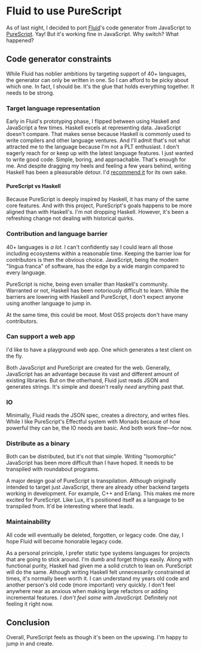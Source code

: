 # Fluid to use PureScript

As of last night, I decided to port [Fluid](https://www.fluid-idl.org)'s code generator from JavaScript to [PureScript](http://www.purescript.org).
Yay!
But it's working fine in JavaScript.
Why switch?
What happened?

## Code generator constraints

While Fluid has noblier ambitions by targeting support of 40+ languages, the generator can only be written in one.
So I can afford to be picky about which one.
In fact, I should be.
It's the glue that holds everything together.
It needs to be strong.

### Target language representation

Early in Fluid's prototyping phase, I flipped between using Haskell and JavaScript a few times.
Haskell excels at representing data.
JavaScript doesn't compare.
That makes sense because Haskell is commonly used to write compilers and other language ventures.
And I'll admit that's not what attracted me to the language because I'm not a PLT enthusiast.
I don't eagerly reach for or keep up with the latest language features.
I just wanted to write good code.
Simple, boring, and approachable.
That's enough for me.
And despite dragging my heels and feeling a few years behind, writing Haskell has been a pleasurable detour.
I'd [recommend it](https://github.com/bitemyapp/learnhaskell#how-to-learn-haskell) for its own sake.

#### PureScript vs Haskell

Because PureScript is deeply inspired by Haskell, it has many of the same core features.
And with this project, PureScript's goals happens to be more aligned than with Haskell's.
I'm not dropping Haskell.
However, it's been a refreshing change not dealing with historical quirks.

### Contribution and language barrier

40+ languages is _a lot_.
I can't confidently say I could learn all those including ecosystems within a reasonable time.
Keeping the barrier low for contributors is then the obvious choice.
JavaScript, being the modern "lingua franca" of software, has the edge by a wide margin compared to every language.

PureScript is niche, being even smaller than Haskell's community.
Warranted or not, Haskell has been notoriously difficult to learn.
While the barriers are lowering with Haskell and PureScript, I don't expect anyone using another language to jump in.

At the same time, this could be moot.
Most OSS projects don't have many contributors.

### Can support a web app

I'd like to have a playground web app.
One which generates a test client on the fly.

Both JavaScript and PureScript are created for the web.
Generally, JavaScript has an advantage because its vast and different amount of existing libraries.
But on the otherhand, Fluid just reads JSON and generates strings.
It's simple and doesn't really _need_ anything past that.

### IO

Minimally, Fluid reads the JSON spec, creates a directory, and writes files.
While I like PureScript's Effectful system with Monads because of how powerful they can be, the IO needs are basic.
And both work fine—for now.

### Distribute as a binary

Both can be distributed, but it's not that simple.
Writing "Isomorphic" JavaScript has been more difficult than I have hoped.
It needs to be transpiled with roundabout programs.

A major design goal of PureScript is transpilation.
Although originally intended to target just JavaScript, there are already other backend targets working in development.
For example, C++ and Erlang.
This makes me more excited for PureScript.
Like Lux, it's positioned itself as a language to be transpiled from.
It'd be interesting where that leads.

### Maintainability

All code will eventually be deleted, forgotten, or legacy code.
One day, I hope Fluid will become honorable legacy code.

As a personal principle, I prefer static type systems languages for projects that are going to stick around.
I'm dumb and forget things easily.
Along with functional purity, Haskell had given me a solid crutch to lean on.
PureScript will do the same.
Athough writing Haskell felt unnecessarily constrained at times, it's normally been worth it.
I can understand my years old code and another person's old code (more important) very quickly.
I don't feel anywhere near as anxious when making large refactors or adding incremental features.
_I don't feel same with JavaScript._
Definitely not feeling it right now.

## Conclusion

Overall, PureScript feels as though it's been on the upswing.
I'm happy to jump in and create.
